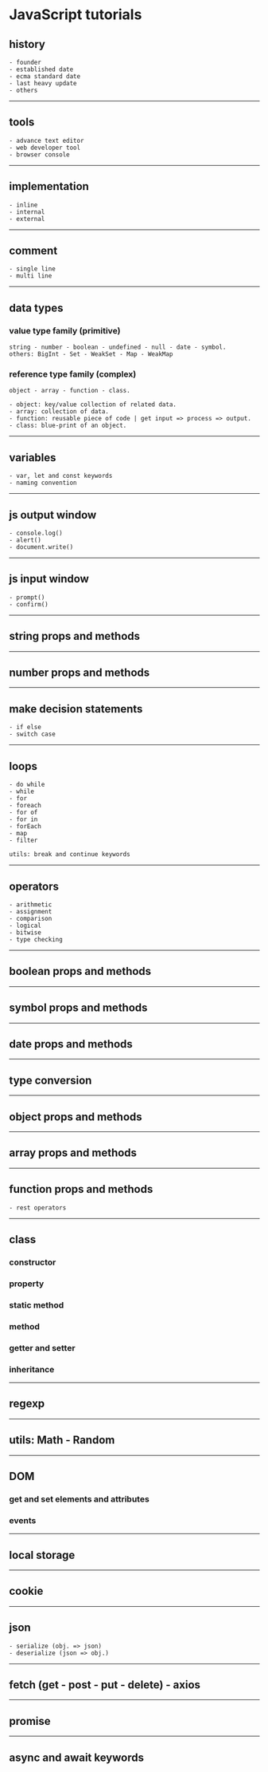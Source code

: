 # JavaScript tutorials

## history

    - founder
    - established date
    - ecma standard date
    - last heavy update
    - others

<hr />

## tools

    - advance text editor
    - web developer tool
    - browser console

<hr />

## implementation

    - inline
    - internal
    - external

<hr />

## comment

    - single line
    - multi line

<hr />

## data types

### value type family (primitive)

    string - number - boolean - undefined - null - date - symbol.
    others: BigInt - Set - WeakSet - Map - WeakMap

### reference type family (complex)

    object - array - function - class.

    - object: key/value collection of related data.
    - array: collection of data.
    - function: reusable piece of code | get input => process => output.
    - class: blue-print of an object.

<hr />

## variables

    - var, let and const keywords
    - naming convention

<hr />

## js output window

    - console.log()
    - alert()
    - document.write()

<hr />

## js input window

    - prompt()
    - confirm()

<hr />

## string props and methods

<hr />

## number props and methods

<hr />

## make decision statements

    - if else
    - switch case

<hr />

## loops

    - do while
    - while
    - for
    - foreach
    - for of
    - for in
    - forEach
    - map
    - filter

    utils: break and continue keywords

<hr />

## operators

    - arithmetic
    - assignment
    - comparison
    - logical
    - bitwise
    - type checking

<hr />

## boolean props and methods

<hr />

## symbol props and methods

<hr />

## date props and methods

<hr />

## type conversion

<hr />

## object props and methods

<hr />

## array props and methods

<hr />

## function props and methods
	- rest operators

<hr />

## class

### constructor

### property

### static method

### method

### getter and setter

### inheritance

<hr />

## regexp

<hr />

## utils: Math - Random

<hr />

## DOM

### get and set elements and attributes

### events

<hr />

## local storage

<hr />

## cookie

<hr />

## json

    - serialize (obj. => json)
    - deserialize (json => obj.)

<hr />

## fetch (get - post - put - delete) - axios

<hr />

## promise

<hr />

## async and await keywords
